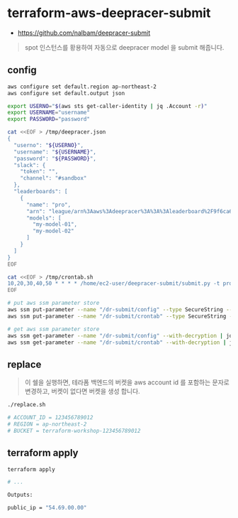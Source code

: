# terraform-aws-deepracer-submit

* <https://github.com/nalbam/deepracer-submit>

> spot 인스턴스를 황용하여 자동으로 deepracer model 을 submit 해줍니다.

## config

```bash
aws configure set default.region ap-northeast-2
aws configure set default.output json

export USERNO="$(aws sts get-caller-identity | jq .Account -r)"
export USERNAME="username"
export PASSWORD="password"

cat <<EOF > /tmp/deepracer.json
{
  "userno": "${USERNO}",
  "username": "${USERNAME}",
  "password": "${PASSWORD}",
  "slack": {
    "token": "",
    "channel": "#sandbox"
  },
  "leaderboards": [
    {
      "name": "pro",
      "arn": "league/arn%3Aaws%3Adeepracer%3A%3A%3Aleaderboard%2F9f6ca6de-ecfa-467a-a7d9-c899a811a206",
      "models": [
        "my-model-01",
        "my-model-02"
      ]
    }
  ]
}
EOF

cat <<EOF > /tmp/crontab.sh
10,20,30,40,50 * * * * /home/ec2-user/deepracer-submit/submit.py -t pro > /tmp/submit.log 2>&1
EOF

# put aws ssm parameter store
aws ssm put-parameter --name "/dr-submit/config" --type SecureString --overwrite --value file:///tmp/deepracer.json | jq .
aws ssm put-parameter --name "/dr-submit/crontab" --type SecureString --overwrite --value file:///tmp/crontab.sh | jq .

# get aws ssm parameter store
aws ssm get-parameter --name "/dr-submit/config" --with-decryption | jq .Parameter.Value -r
aws ssm get-parameter --name "/dr-submit/crontab" --with-decryption | jq .Parameter.Value -r
```

## replace

> 이 쉘을 실행하면, 테라폼 백엔드의 버켓을 aws account id 를 포함하는 문자로 변경하고, 버켓이 없다면 버켓을 생성 합니다.

```bash
./replace.sh

# ACCOUNT_ID = 123456789012
# REGION = ap-northeast-2
# BUCKET = terraform-workshop-123456789012
```

## terraform apply

```bash
terraform apply

# ...

Outputs:

public_ip = "54.69.00.00"
```
